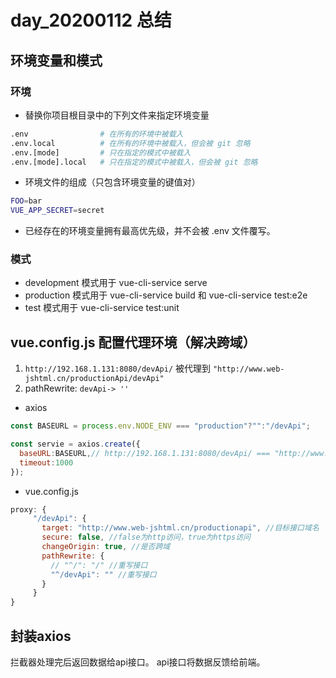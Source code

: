 # day_20200112 总结

## 环境变量和模式

### 环境

+ 替换你项目根目录中的下列文件来指定环境变量

```sh
.env                # 在所有的环境中被载入
.env.local          # 在所有的环境中被载入，但会被 git 忽略
.env.[mode]         # 只在指定的模式中被载入
.env.[mode].local   # 只在指定的模式中被载入，但会被 git 忽略
```

+ 环境文件的组成（只包含环境变量的键值对）

```sh
FOO=bar
VUE_APP_SECRET=secret
```

+ 已经存在的环境变量拥有最高优先级，并不会被 .env 文件覆写。

### 模式

+ development 模式用于 vue-cli-service serve
+ production 模式用于 vue-cli-service build 和 vue-cli-service test:e2e
+ test 模式用于 vue-cli-service test:unit

## vue.config.js 配置代理环境（解决跨域）

1. `http://192.168.1.131:8080/devApi/`  被代理到 `"http://www.web-jshtml.cn/productionApi/devApi"`
2. pathRewrite: `devApi-> ''`

+ axios

```js
const BASEURL = process.env.NODE_ENV === "production"?"":"/devApi";

const servie = axios.create({
  baseURL:BASEURL,// http://192.168.1.131:8080/devApi/ === "http://www.web-jshtml.cn/productionApi/devApi" ==> "http://www.web-jshtml.cn/productionApi"
  timeout:1000
});
```

+ vue.config.js

```js
proxy: {
     "/devApi": {
       target: "http://www.web-jshtml.cn/productionapi", //目标接口域名
       secure: false, //false为http访问，true为https访问
       changeOrigin: true, //是否跨域
       pathRewrite: {
         // "^/": "/" //重写接口
         "^/devApi": "" //重写接口
       }
     }
}
```

## 封装axios

拦截器处理完后返回数据给api接口。
api接口将数据反馈给前端。